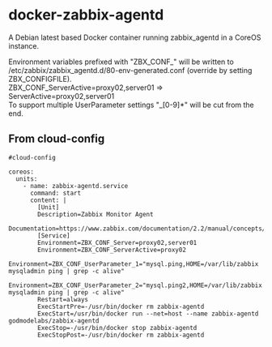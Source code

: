 # docker-zabbix-agentd
A Debian latest based Docker container running zabbix_agentd in a CoreOS instance. 

Environment variables prefixed with "ZBX_CONF_" will be written to /etc/zabbix/zabbix_agentd.d/80-env-generated.conf (override by setting ZBX_CONFIGFILE).  
ZBX_CONF_ServerActive=proxy02,server01 => ServerActive=proxy02,server01  
To support multiple UserParameter settings "_[0-9]*" will be cut from the end.

## From cloud-config
```
#cloud-config

coreos:
  units:
    - name: zabbix-agentd.service
      command: start
      content: |
        [Unit]
        Description=Zabbix Monitor Agent
        Documentation=https://www.zabbix.com/documentation/2.2/manual/concepts/agent
        [Service]
        Environment=ZBX_CONF_Server=proxy02,server01
        Environment=ZBX_CONF_ServerActive=proxy02
        Environment=ZBX_CONF_UserParameter_1="mysql.ping,HOME=/var/lib/zabbix mysqladmin ping | grep -c alive"
        Environment=ZBX_CONF_UserParameter_2="mysql.ping2,HOME=/var/lib/zabbix mysqladmin ping | grep -c alive"
        Restart=always
        ExecStartPre=-/usr/bin/docker rm zabbix-agentd
        ExecStart=/usr/bin/docker run --net=host --name zabbix-agentd godmodelabs/zabbix-agentd
        ExecStop=-/usr/bin/docker stop zabbix-agentd
        ExecStopPost=-/usr/bin/docker rm zabbix-agentd
```
